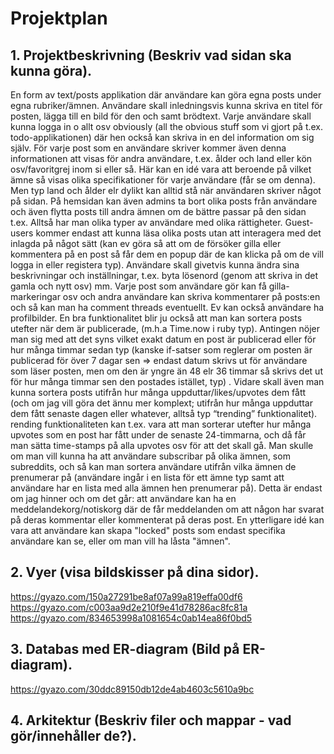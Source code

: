 # Projektplan

## 1. Projektbeskrivning (Beskriv vad sidan ska kunna göra).
En form av text/posts applikation där användare kan göra egna posts under egna rubriker/ämnen. Användare skall inledningsvis kunna skriva en titel för posten, lägga till en bild för den och samt brödtext. Varje användare skall kunna logga in o allt osv obviously (all the obvious stuff som vi gjort på t.ex. todo-applikationen) där hen också kan skriva in en del information om sig själv. För varje post som en användare skriver kommer även denna informationen att visas för andra användare, t.ex. ålder och land eller kön osv/favoritgrej inom si eller så. Här kan en idé vara att beroende på vilket ämne så visas olika specifikationer för varje användare (får se om denna). Men typ land och ålder elr dylikt kan alltid stå när användaren skriver något på sidan. På hemsidan kan även admins ta bort olika posts från användare och även flytta posts till andra ämnen om de bättre passar på den sidan t.ex. Alltså har man olika typer av användare med olika rättigheter. Guest-users kommer endast att kunna läsa olika posts utan att interagera med det inlagda på något sätt (kan ev göra så att om de försöker gilla eller kommentera på en post så får dem en popup där de kan klicka på om de vill logga in eller registera typ). Användare skall givetvis kunna ändra sina beskrivningar och inställningar, t.ex. byta lösenord (genom att skriva in det gamla och nytt osv) mm. Varje post som användare gör kan få gilla-markeringar osv och andra användare kan skriva kommentarer på posts:en och så kan man ha comment threads eventuellt. Ev kan också användare ha profilbilder. En bra funktionalitet blir ju också att man kan sortera posts utefter när dem är publicerade, (m.h.a Time.now i ruby typ). Antingen nöjer man sig med att det syns vilket exakt datum en post är publicerad eller för hur många timmar sedan typ (kanske if-satser som reglerar om posten är publicerad för över 7 dagar sen => endast datum skrivs ut för användare som läser posten, men om den är yngre än 48 elr 36 timmar så skrivs det ut för hur många timmar sen den postades istället, typ) . Vidare skall även man kunna sortera posts utifrån hur många uppduttar/likes/upvotes dem fått (och om jag vill göra det ännu mer komplext; utifrån hur många uppduttar dem fått senaste dagen eller whatever, alltså typ “trending” funktionalitet). rending funktionaliteten kan t.ex. vara att man sorterar utefter hur många upvotes som en post har fått under de senaste 24-timmarna, och då får man sätta time-stamps på alla upvotes osv för att det skall gå. Man skulle om man vill kunna ha att användare subscribar på olika ämnen, som subreddits, och så kan man sortera användare utifrån vilka ämnen de prenumerar på (användare ingår i en lista för ett ämne typ samt att användare har en lista med alla ämnen hen prenumerar på). Detta är endast om jag hinner och om det går: att användare kan ha en meddelandekorg/notiskorg där de får meddelanden om att någon har svarat på deras kommentar eller kommenterat på deras post. En ytterligare idé kan vara att användare kan skapa "locked" posts som endast specifika användare kan se, eller om man vill ha låsta "ämnen". 

## 2. Vyer (visa bildskisser på dina sidor).
https://gyazo.com/150a27291be8af07a99a819effa00df6
https://gyazo.com/c003aa9d2e210f9e41d78286ac8fc81a
https://gyazo.com/834653998a1081654c0ab14ea86f0bd5


## 3. Databas med ER-diagram (Bild på ER-diagram).
https://gyazo.com/30ddc89150db12de4ab4603c5610a9bc
## 4. Arkitektur (Beskriv filer och mappar - vad gör/innehåller de?).


